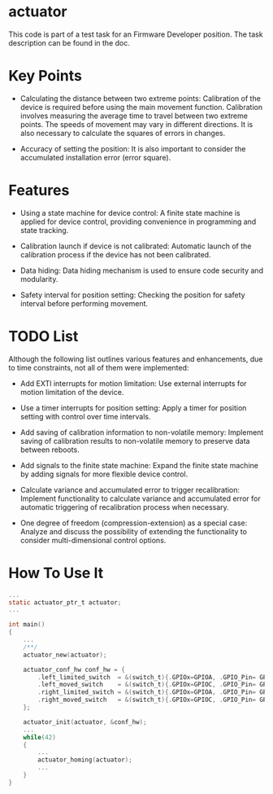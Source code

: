 # actuator

This code is part of a test task for an Firmware Developer position.
The task description can be found in the doc.


# Key Points

- Calculating the distance between two extreme points: Calibration of the device is required before using the main movement function. Calibration involves measuring the average time to travel between two extreme points. The speeds of movement may vary in different directions. It is also necessary to calculate the squares of errors in changes.

- Accuracy of setting the position: It is also important to consider the accumulated installation error (error square).

# Features

- Using a state machine for device control:
   A finite state machine is applied for device control, providing convenience in programming and state tracking.

- Calibration launch if device is not calibrated:
   Automatic launch of the calibration process if the device has not been calibrated.

- Data hiding:
   Data hiding mechanism is used to ensure code security and modularity.

- Safety interval for position setting:
   Checking the position for safety interval before performing movement.

# TODO List

Although the following list outlines various features and enhancements, due to time constraints, not all of them were implemented:

- Add EXTI interrupts for motion limitation:
   Use external interrupts for motion limitation of the device.

- Use a timer interrupts for position setting:
   Apply a timer for position setting with control over time intervals.

- Add saving of calibration information to non-volatile memory:
   Implement saving of calibration results to non-volatile memory to preserve data between reboots.

- Add signals to the finite state machine:
   Expand the finite state machine by adding signals for more flexible device control.

- Calculate variance and accumulated error to trigger recalibration:
   Implement functionality to calculate variance and accumulated error for automatic triggering of recalibration process when necessary.

- One degree of freedom (compression-extension) as a special case:
   Analyze and discuss the possibility of extending the functionality to consider multi-dimensional control options.


# How To Use It
```C
...
static actuator_ptr_t actuator;
...

int main()
{
    ...
    /**/
    actuator_new(actuator);

    actuator_conf_hw conf_hw = {
        .left_limited_switch  = &(switch_t){.GPIOx=GPIOA, .GPIO_Pin= GPIO_PIN_0, .active_lvl = GPIO_PIN_RESET},
        .left_moved_switch    = &(switch_t){.GPIOx=GPIOC, .GPIO_Pin= GPIO_PIN_13, .active_lvl = GPIO_PIN_RESET},
        .right_limited_switch = &(switch_t){.GPIOx=GPIOA, .GPIO_Pin= GPIO_PIN_1, .active_lvl = GPIO_PIN_RESET},
        .right_moved_switch   = &(switch_t){.GPIOx=GPIOC, .GPIO_Pin= GPIO_PIN_14, .active_lvl = GPIO_PIN_RESET} 
    };

    actuator_init(actuator, &conf_hw);
    ...
    while(42)
    {
        ...
        actuator_homing(actuator);
        ...
    }    
}
```
